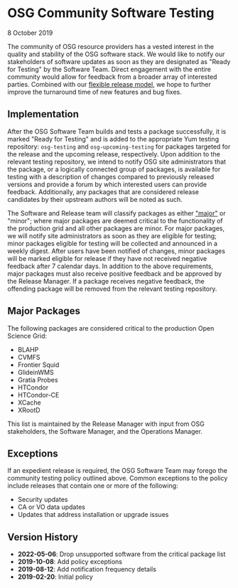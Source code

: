 OSG Community Software Testing
==============================

8 October 2019

The community of OSG resource providers has a vested interest in the quality and stability of the OSG software stack.
We would like to notify our stakeholders of software updates as soon as they are designated as "Ready for Testing" by
the Software Team.
Direct engagement with the entire community would allow for feedback from a broader array of interested parties.
Combined with our [flexible release model](../policy/flexible-release-model.md), we hope to further improve the turnaround
time of new features and bug fixes.

Implementation
--------------

After the OSG Software Team builds and tests a package successfully, it is marked "Ready for Testing" and is added to the
appropriate Yum testing repository:
`osg-testing` and `osg-upcoming-testing` for packages targeted for the release and the upcoming release, respectively.
Upon addition to the relevant testing repository, we intend to notify OSG site administrators that the package, or a
logically connected group of packages, is available for testing with a description of changes compared to previously
released versions and provide a forum by which interested users can provide feedback.
Additionally, any packages that are considered release candidates by their upstream authors will be noted as such.

The Software and Release team will classify packages as either ["major"](#major-packages) or "minor"; where major
packages are deemed critical to the functionality of the production grid and all other packages are minor.
For major packages, we will notify site administrators as soon as they are eligible for testing;
minor packages eligible for testing will be collected and announced in a weekly digest.
After users have been notified of changes, minor packages will be marked eligible for release if they have not received
negative feedback after 7 calendar days.
In addition to the above requirements, major packages must also receive positive feedback and be approved by the Release
Manager.
If a package receives negative feedback, the offending package will be removed from the relevant testing repository.

Major Packages
--------------

The following packages are considered critical to the production Open Science Grid:

- BLAHP
- CVMFS
- Frontier Squid
- GlideinWMS
- Gratia Probes
- HTCondor
- HTCondor-CE
- XCache
- XRootD

This list is maintained by the Release Manager with input from OSG stakeholders, the Software Manager, and the
Operations Manager.

Exceptions
----------

If an expedient release is required, the OSG Software Team may forego the community testing policy outlined above.
Common exceptions to the policy include releases that contain one or more of the following:

- Security updates
- CA or VO data updates
- Updates that address installation or upgrade issues

Version History
---------------

- **2022-05-06**: Drop unsupported software from the critical package list
- **2019-10-08**: Add policy exceptions
- **2019-08-12**: Add notification frequency details
- **2019-02-20**: Initial policy
